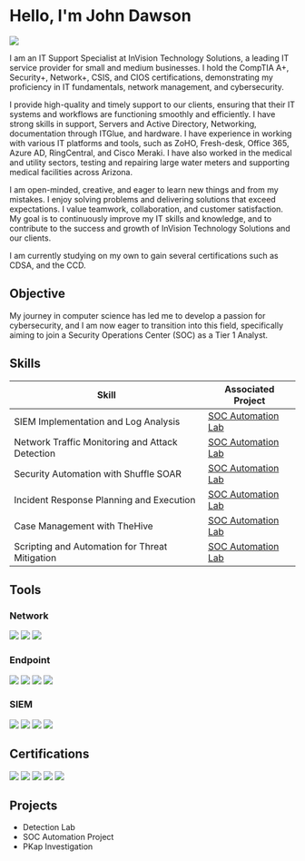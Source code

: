 # Hello, I'm John Dawson
<a href="https://www.linkedin.com/in/john-dawson-627b29214"><img src="https://img.shields.io/badge/-LinkedIn-0072b1?&style=for-the-badge&logo=linkedin&logoColor=white" /></a>

I am an IT Support Specialist at InVision Technology Solutions, a leading IT service provider for small and medium businesses. I hold the CompTIA A+, Security+, Network+, CSIS, and CIOS certifications, demonstrating my proficiency in IT fundamentals, network management, and cybersecurity.

I provide high-quality and timely support to our clients, ensuring that their IT systems and workflows are functioning smoothly and efficiently. I have strong skills in support, Servers and Active Directory, Networking, documentation through ITGlue, and hardware. I have experience in working with various IT platforms and tools, such as ZoHO, Fresh-desk, Office 365, Azure AD, RingCentral, and Cisco Meraki. I have also worked in the medical and utility sectors, testing and repairing large water meters and supporting medical facilities across Arizona.

I am open-minded, creative, and eager to learn new things and from my mistakes. I enjoy solving problems and delivering solutions that exceed expectations. I value teamwork, collaboration, and customer satisfaction. My goal is to continuously improve my IT skills and knowledge, and to contribute to the success and growth of InVision Technology Solutions and our clients.

I am currently studying on my own to gain several certifications such as CDSA, and the CCD.

## Objective

My journey in computer science has led me to develop a passion for cybersecurity, and I am now eager to transition into this field, specifically aiming to join a Security Operations Center (SOC) as a Tier 1 Analyst.

## Skills

| Skill                                         | Associated Project         |
|-----------------------------------------------|----------------------------|
| SIEM Implementation and Log Analysis          | <a href="https://github.com/users/BrotherJohn63/projects/1">SOC Automation Lab</a>|
| Network Traffic Monitoring and Attack Detection | <a href="https://github.com/users/BrotherJohn63/projects/1">SOC Automation Lab</a>|
| Security Automation with Shuffle SOAR         | <a href="https://github.com/users/BrotherJohn63/projects/1">SOC Automation Lab</a>|
| Incident Response Planning and Execution      | <a href="https://github.com/users/BrotherJohn63/projects/1">SOC Automation Lab</a>|
| Case Management with TheHive                  | <a href="https://github.com/users/BrotherJohn63/projects/1">SOC Automation Lab</a>|
| Scripting and Automation for Threat Mitigation | <a href="https://github.com/users/BrotherJohn63/projects/1">SOC Automation Lab</a>|

## Tools


### Network
<div>
    <img src="https://img.shields.io/badge/-Wireshark-1679A7?&style=for-the-badge&logo=Wireshark&logoColor=white" />
    <img src="https://img.shields.io/badge/-Suricata-EF3B2D?&style=for-the-badge&logo=Suricata&logoColor=white" />
    <img src="https://img.shields.io/badge/-Zeek-777BB4?&style=for-the-badge&logo=Zeek&logoColor=white" />
</div>

### Endpoint
<div>
    <img src="https://img.shields.io/badge/-Microsoft_Defender_for_Endpoint-00A4EF?&style=for-the-badge&logo=Microsoft&logoColor=white" />
    <img src="https://img.shields.io/badge/-Velociraptor-4B275F?&style=for-the-badge&logo=Velociraptor&logoColor=white" />
    <img src="https://img.shields.io/badge/-Bitdefender-1844b3?&style=for-the-badge&logo=Bitdefender&logoColor=white" />
    <img src="https://img.shields.io/badge/-Crowdstrike-F1250d?&style=for-the-badge&logo=Crowdstrike&logoColor=white" />
</div>

### SIEM
<div>
    <img src="https://img.shields.io/badge/-Microsoft_Sentinel-0078D4?&style=for-the-badge&logo=Microsoft&logoColor=white" />
    <img src="https://img.shields.io/badge/-Splunk-000000?&style=for-the-badge&logo=Splunk&logoColor=white" />
    <img src="https://img.shields.io/badge/-Elastic-005571?&style=for-the-badge&logo=Elastic&logoColor=white" />
    <img src="https://img.shields.io/badge/-Wazuh-E8d338?&style=for-the-badge&logo=Wazuh&logoColor=white" />
</div>

## Certifications
<div>
<img src="https://img.shields.io/badge/-Security%2B-FF0000?&style=for-the-badge&logo=CompTIA&logoColor=white" />
<img src="https://img.shields.io/badge/-Network%2B-007ACC?&style=for-the-badge&logo=CompTIA&logoColor=white" />
<img src="https://img.shields.io/badge/-A%2B-4D4D4D?&style=for-the-badge&logo=CompTIA&logoColor=white" />
<img src="https://img.shields.io/badge/-CSIS-489a2e?&style=for-the-badge&logo=CompTIA&logoColor=white" />
<img src="https://img.shields.io/badge/-CIOS-E2a71e?&style=for-the-badge&logo=CompTIA&logoColor=white" />

</div>

## Projects
- Detection Lab
- SOC Automation Project
- PKap Investigation

